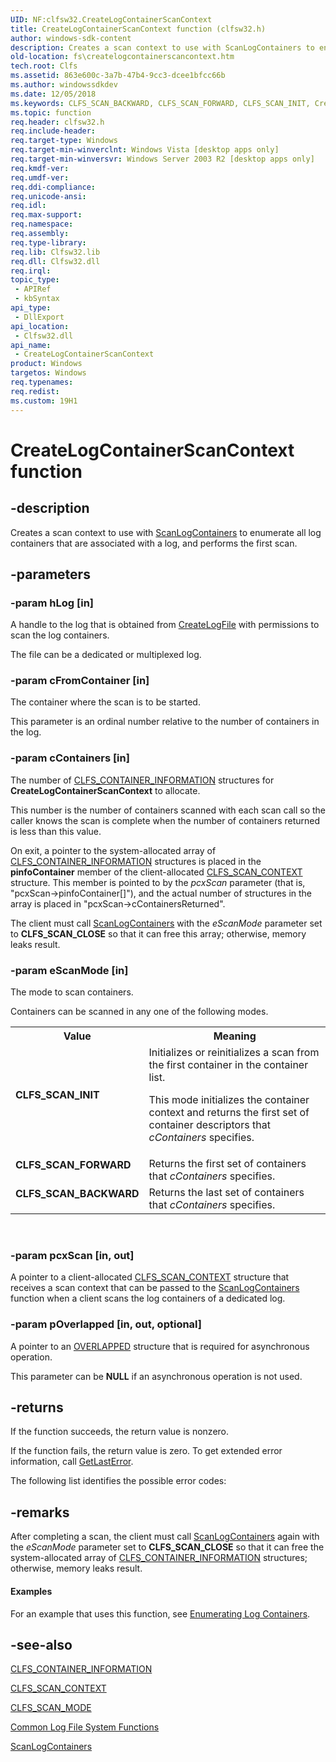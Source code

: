```yaml
---
UID: NF:clfsw32.CreateLogContainerScanContext
title: CreateLogContainerScanContext function (clfsw32.h)
author: windows-sdk-content
description: Creates a scan context to use with ScanLogContainers to enumerate all log containers that are associated with a log, and performs the first scan.
old-location: fs\createlogcontainerscancontext.htm
tech.root: Clfs
ms.assetid: 863e600c-3a7b-47b4-9cc3-dcee1bfcc66b
ms.author: windowssdkdev
ms.date: 12/05/2018
ms.keywords: CLFS_SCAN_BACKWARD, CLFS_SCAN_FORWARD, CLFS_SCAN_INIT, CreateLogContainerScanContext, CreateLogContainerScanContext function [Files], clfsw32/CreateLogContainerScanContext, fs.createlogcontainerscancontext
ms.topic: function
req.header: clfsw32.h
req.include-header: 
req.target-type: Windows
req.target-min-winverclnt: Windows Vista [desktop apps only]
req.target-min-winversvr: Windows Server 2003 R2 [desktop apps only]
req.kmdf-ver: 
req.umdf-ver: 
req.ddi-compliance: 
req.unicode-ansi: 
req.idl: 
req.max-support: 
req.namespace: 
req.assembly: 
req.type-library: 
req.lib: Clfsw32.lib
req.dll: Clfsw32.dll
req.irql: 
topic_type:
 - APIRef
 - kbSyntax
api_type:
 - DllExport
api_location:
 - Clfsw32.dll
api_name:
 - CreateLogContainerScanContext
product: Windows
targetos: Windows
req.typenames: 
req.redist: 
ms.custom: 19H1
---
```


# CreateLogContainerScanContext function


## -description


Creates a scan context to use with <a href="https://msdn.microsoft.com/a3a374ab-e5e9-47c0-9a62-d880823035b5">ScanLogContainers</a> to enumerate all log containers that are associated with a  log, and performs the first scan.


## -parameters




### -param hLog [in]

A  handle to the log that is obtained from <a href="https://msdn.microsoft.com/ac104bf9-7ca7-417a-bd14-09b0e82c6a77">CreateLogFile</a> with permissions  to scan the log containers.  

The file can be  a dedicated or multiplexed log.


### -param cFromContainer [in]

The container where  the scan is to be started.  

This parameter is an ordinal number relative to the number of containers in the log.


### -param cContainers [in]

The number of <a href="https://msdn.microsoft.com/3788fac0-4e99-49e0-bba1-6a6d22299950">CLFS_CONTAINER_INFORMATION</a> structures for  <b>CreateLogContainerScanContext</b> to allocate. 

This number is the number of containers scanned with each scan call so the caller knows the scan is complete when the number of containers returned is less than this value.

On exit, a pointer to the system-allocated array of <a href="https://msdn.microsoft.com/3788fac0-4e99-49e0-bba1-6a6d22299950">CLFS_CONTAINER_INFORMATION</a> structures is placed in the <b>pinfoContainer</b> member of the client-allocated <a href="https://msdn.microsoft.com/716fa005-c801-4a5d-99f1-0babe64dc4a8">CLFS_SCAN_CONTEXT</a> structure. This member is   pointed to by the <i>pcxScan</i> parameter (that is, "pcxScan-&gt;pinfoContainer[]"), and the actual number of structures in the array is placed in "pcxScan-&gt;cContainersReturned".

The client must call <a href="https://msdn.microsoft.com/a3a374ab-e5e9-47c0-9a62-d880823035b5">ScanLogContainers</a> with the <i>eScanMode</i> parameter set to <b>CLFS_SCAN_CLOSE</b>  so that it can free this array; otherwise, memory leaks result.


### -param eScanMode [in]

The mode to scan containers.  

Containers can be scanned in any one of the following modes.

<table>
<tr>
<th>Value</th>
<th>Meaning</th>
</tr>
<tr>
<td width="40%"><a id="CLFS_SCAN_INIT__"></a><a id="clfs_scan_init__"></a><dl>
<dt><b>CLFS_SCAN_INIT  </b></dt>
</dl>
</td>
<td width="60%">
Initializes or reinitializes a scan from the first container in the container list.  

This mode initializes the container context and returns the first set of container descriptors  that  <i>cContainers</i> specifies.

</td>
</tr>
<tr>
<td width="40%"><a id="CLFS_SCAN_FORWARD"></a><a id="clfs_scan_forward"></a><dl>
<dt><b>CLFS_SCAN_FORWARD</b></dt>
</dl>
</td>
<td width="60%">
 Returns the first set of containers  that  <i>cContainers</i> specifies.

</td>
</tr>
<tr>
<td width="40%"><a id="CLFS_SCAN_BACKWARD"></a><a id="clfs_scan_backward"></a><dl>
<dt><b>CLFS_SCAN_BACKWARD</b></dt>
</dl>
</td>
<td width="60%">
 Returns the last set of containers  that <i>cContainers</i> specifies.

</td>
</tr>
</table>
 


### -param pcxScan [in, out]

A pointer to a client-allocated <a href="https://msdn.microsoft.com/716fa005-c801-4a5d-99f1-0babe64dc4a8">CLFS_SCAN_CONTEXT</a> structure that receives a scan context that can be passed to the <a href="https://msdn.microsoft.com/a3a374ab-e5e9-47c0-9a62-d880823035b5">ScanLogContainers</a> function when a client scans the log containers of a dedicated log.


### -param pOverlapped [in, out, optional]

A pointer to an <a href="https://msdn.microsoft.com/5037f6b9-e316-483b-a8e2-b58d2587ebd9">OVERLAPPED</a> structure that is required for asynchronous operation. 

This parameter can be <b>NULL</b> if an asynchronous operation is not used.


## -returns



If the function succeeds, the return value is nonzero.
						

If the function fails, the return value is zero. To get extended error information, call 
<a href="https://msdn.microsoft.com/d852e148-985c-416f-a5a7-27b6914b45d4">GetLastError</a>.

The following list identifies the possible error codes:




## -remarks



After completing a scan, the client must call <a href="https://msdn.microsoft.com/a3a374ab-e5e9-47c0-9a62-d880823035b5">ScanLogContainers</a> again with the <i>eScanMode</i> parameter set to <b>CLFS_SCAN_CLOSE</b>  so that it can free the system-allocated array of <a href="https://msdn.microsoft.com/3788fac0-4e99-49e0-bba1-6a6d22299950">CLFS_CONTAINER_INFORMATION</a> structures; otherwise, memory leaks result.


#### Examples

For an example that uses this function, see <a href="https://msdn.microsoft.com/dc7e204c-201d-4a84-9a87-576c73627f67">Enumerating Log Containers</a>.

<div class="code"></div>



## -see-also




<a href="https://msdn.microsoft.com/3788fac0-4e99-49e0-bba1-6a6d22299950">CLFS_CONTAINER_INFORMATION</a>



<a href="https://msdn.microsoft.com/716fa005-c801-4a5d-99f1-0babe64dc4a8">CLFS_SCAN_CONTEXT</a>



<a href="https://msdn.microsoft.com/64bb2113-aded-4a80-8f1a-1668ad05ae1e">CLFS_SCAN_MODE</a>



<a href="https://msdn.microsoft.com/a3059828-d291-493d-a4fe-13d06e49ed12">Common Log File System Functions</a>



<a href="https://msdn.microsoft.com/a3a374ab-e5e9-47c0-9a62-d880823035b5">ScanLogContainers</a>
 

 

